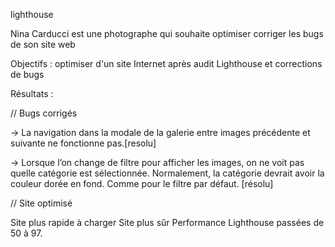lighthouse <URL de la page>


Nina Carducci est une photographe qui souhaite optimiser corriger les bugs de son site web




Objectifs : optimiser d'un site Internet après audit Lighthouse et corrections de bugs

Résultats :

// Bugs corrigés

-> La navigation dans la modale de la galerie entre images précédente et suivante ne fonctionne pas.[resolu]

-> Lorsque l’on change de filtre pour afficher les images, on ne voit pas quelle catégorie est sélectionnée. Normalement, la catégorie devrait avoir la couleur dorée en fond. Comme pour le filtre par défaut. [résolu]

// Site optimisé

Site plus rapide à charger
Site plus sûr
Performance Lighthouse passées de 50 à 97.
